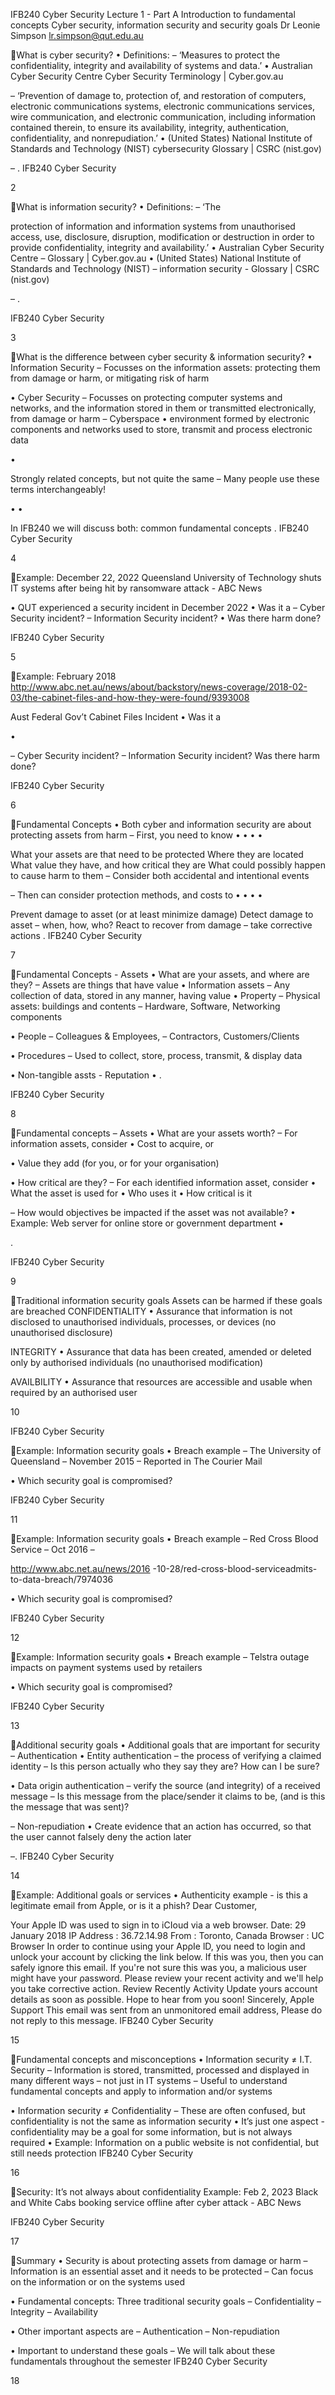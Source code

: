 IFB240 Cyber Security
Lecture 1 - Part A
Introduction to fundamental concepts Cyber security, information security and
security goals
Dr Leonie Simpson
lr.simpson@qut.edu.au

What is cyber security?
• Definitions:
– ‘Measures to protect the confidentiality, integrity and
availability of systems and data.’
• Australian Cyber Security Centre Cyber Security Terminology | Cyber.gov.au

– ‘Prevention of damage to, protection of, and
restoration of computers, electronic communications
systems, electronic communications services, wire
communication, and electronic communication,
including information contained therein, to ensure its
availability, integrity, authentication, confidentiality,
and nonrepudiation.’
• (United States) National Institute of Standards and Technology (NIST) cybersecurity Glossary | CSRC (nist.gov)

– .
IFB240 Cyber Security

2

What is information security?
• Definitions:
– ‘The

protection of information and information
systems from unauthorised access, use, disclosure,
disruption, modification or destruction in order to
provide confidentiality, integrity and availability.’
• Australian Cyber Security Centre
– Glossary | Cyber.gov.au
• (United States) National Institute of Standards and Technology (NIST)
– information security - Glossary | CSRC (nist.gov)

– .

IFB240 Cyber Security

3

What is the difference between cyber
security & information security?
• Information Security
– Focusses on the information assets: protecting them from
damage or harm, or mitigating risk of harm

• Cyber Security
– Focusses on protecting computer systems and networks, and
the information stored in them or transmitted electronically, from
damage or harm
– Cyberspace
• environment formed by electronic components and networks used to store,
transmit and process electronic data

•

Strongly related concepts, but not quite the same
– Many people use these terms interchangeably!

•
•

In IFB240 we will discuss both: common fundamental concepts
.
IFB240 Cyber Security

4

Example: December 22, 2022
Queensland University of Technology shuts IT systems after being hit by ransomware attack - ABC
News

• QUT experienced a
security incident in
December 2022
• Was it a
– Cyber Security
incident?
– Information Security
incident?
• Was there harm done?

IFB240 Cyber Security

5

Example: February 2018
http://www.abc.net.au/news/about/backstory/news-coverage/2018-02-03/the-cabinet-files-and-how-they-were-found/9393008

Aust Federal Gov’t
Cabinet Files
Incident
• Was it a

•

– Cyber Security
incident?
– Information
Security
incident?
Was there harm
done?

IFB240 Cyber Security

6

Fundamental Concepts
• Both cyber and information security are about
protecting assets from harm
– First, you need to know
•
•
•
•

What your assets are that need to be protected
Where they are located
What value they have, and how critical they are
What could possibly happen to cause harm to them
– Consider both accidental and intentional events

– Then can consider protection methods, and costs to
•
•
•
•

Prevent damage to asset (or at least minimize damage)
Detect damage to asset – when, how, who?
React to recover from damage – take corrective actions
.
IFB240 Cyber Security

7

Fundamental Concepts - Assets
• What are your assets, and where are they?
– Assets are things that have value
• Information assets
– Any collection of data, stored in any manner, having value
• Property
– Physical assets: buildings and contents
– Hardware, Software, Networking components

• People
– Colleagues & Employees,
– Contractors, Customers/Clients

• Procedures
– Used to collect, store, process, transmit, & display data

• Non-tangible assts - Reputation
• .

IFB240 Cyber Security

8

Fundamental concepts – Assets
• What are your assets worth?
– For information assets, consider
• Cost to acquire, or

• Value they add (for you, or for your organisation)

• How critical are they?
– For each identified information asset, consider
• What the asset is used for
• Who uses it
• How critical is it

– How would objectives be impacted if the asset was not available?
• Example: Web server for online store or government department
•

.

IFB240 Cyber Security

9

Traditional information security goals
Assets can be harmed if these goals are breached
CONFIDENTIALITY
• Assurance that
information is not
disclosed to
unauthorised
individuals,
processes, or
devices (no
unauthorised
disclosure)

INTEGRITY
• Assurance that
data has been
created,
amended or
deleted only by
authorised
individuals (no
unauthorised
modification)

AVAILBILITY
• Assurance that
resources are
accessible and
usable when
required by an
authorised user

10

IFB240 Cyber Security

Example: Information security goals
• Breach example
– The University of
Queensland
– November 2015
– Reported in The Courier
Mail

• Which security goal
is compromised?

IFB240 Cyber Security

11

Example: Information security goals
• Breach example
– Red Cross Blood
Service
– Oct 2016
–

http://www.abc.net.au/news/2016
-10-28/red-cross-blood-serviceadmits-to-data-breach/7974036

• Which security
goal is
compromised?

IFB240 Cyber Security

12

Example: Information security goals
• Breach example
– Telstra outage
impacts on
payment systems
used by retailers

• Which security
goal is
compromised?

IFB240 Cyber Security

13

Additional security goals
• Additional goals that are important for security
– Authentication
• Entity authentication – the process of verifying a claimed
identity
– Is this person actually who they say they are? How can I be sure?

• Data origin authentication – verify the source (and integrity) of
a received message
– Is this message from the place/sender it claims to be, (and
is this the message that was sent)?

– Non-repudiation
• Create evidence that an action has occurred, so that the user
cannot falsely deny the action later

–.
IFB240 Cyber Security

14

Example: Additional goals or services
• Authenticity example - is this a legitimate email from
Apple, or is it a phish?
Dear Customer,

Your ApρIe lD was used to sign in to iCIoud via a web browser.
Date: 29 January 2018
IP Address : 36.72.14.98
From : Toronto, Canada Browser : UC Browser
In order to continue using your ApρIe lD, you need to login and unlock your account by
clicking the link below. If this was you, then you can safely ignore this email. If you're not
sure this was you, a malicious user might have your ρassword. Please review your recent
activity and we'll helρ you take corrective action.
Review Recently Activity
Update yours account details as soon as ρossible. Hope to hear from you soon!
Sincerely, ApρIe Suρρort
This email was sent from an unmonitored email address, Please do not reply to this
message.
IFB240 Cyber Security

15

Fundamental concepts and misconceptions
• Information security ≠ I.T. Security
– Information is stored, transmitted, processed and
displayed in many different ways – not just in IT systems
– Useful to understand fundamental concepts and apply
to information and/or systems

• Information security ≠ Confidentiality
– These are often confused, but confidentiality is not
the same as information security
• It’s just one aspect - confidentiality may be a goal for some
information, but is not always required
• Example: Information on a public website is not confidential,
but still needs protection
IFB240 Cyber Security

16

Security: It’s not always about confidentiality
Example: Feb 2, 2023 Black and White Cabs booking service offline after cyber attack - ABC News

IFB240 Cyber Security

17

Summary
• Security is about protecting assets from damage or harm
– Information is an essential asset and it needs to be protected
– Can focus on the information or on the systems used

• Fundamental concepts: Three traditional security goals
– Confidentiality
– Integrity
– Availability

• Other important aspects are
– Authentication
– Non-repudiation

• Important to understand these goals
– We will talk about these fundamentals throughout the semester
IFB240 Cyber Security

18

